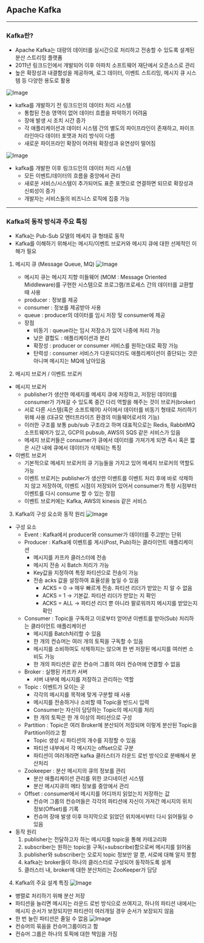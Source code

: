 ## Apache Kafka
- - -
### Kafka란?
- Apache Kafka는 대량의 데이터를 실시간으로 처리하고 전송할 수 있도록 설계된 분산 스트리밍 플랫폼
- 2011년 링크드인에서 개발되어 이후 아파치 소프트웨어 재단에서 오픈소스로 관리
- 높은 확장성과 내결함성을 제공하며, 로그 데이터, 이벤트 스트리밍, 메시지 큐 시스템 등 다양한 용도로 활용

![Image](https://github.com/user-attachments/assets/e61c2428-3979-4c04-bfb7-5f4289793d07)
- kafka를 개발하기 전 링크드인의 데이터 처리 시스템
  - 통합된 전송 영역이 없어 데이터 흐름을 파악하기 어려움
  - 장애 발생 시 조치 시간 증가
  - 각 애플리케이션과 데이터 시스템 간의 별도의 파이프라인이 존재하고, 파이프라인마다 데이터 포맷과 처리 방식이 다름
  - 새로운 파이프라인 확장이 어려워 확장성과 유연성이 떨어짐

![Image](https://github.com/user-attachments/assets/a9d8d5a1-2752-4d78-ae3d-e305bb16e43a)
- kafka를 개발한 이후 링크드인의 데이터 처리 시스템
  - 모든 이벤트/데이터의 흐름을 중앙에서 관리
  - 새로운 서비스/시스템이 추가되어도 표준 포맷으로 연결하면 되므로 확장성과 신뢰성이 증가
  - 개발자는 서비스들의 비즈니스 로직에 집중 가능
- - -
### Kafka의 동작 방식과 주요 특징
- Kafka는 Pub-Sub 모델의 메세지 큐 형태로 동작
- Kafka를 이해하기 위해서는 메시지/이벤트 브로커와 메시지 큐에 대한 선제적인 이해가 필요

1. 메시지 큐 (Message Queue, MQ)
![Image](https://github.com/user-attachments/assets/0975ef68-eec8-439a-a110-b290e87f5519)
   - 메시지 큐는 메시지 지향 미들웨어 (MOM : Message Oriented Middleware)를 구현한 시스템으로 프로그램/프로세스 간의 데이터를 교환할 때 사용
   - producer : 정보를 제공
   - consumer : 정보를 제공받아 사용
   - queue : producer의 데이터를 임시 저장 및 consumer에 제공
   - 장점
     - 비동기 : queue라는 임시 저장소가 있어 나중에 처리 가능
     - 낮은 결합도 : 애플리케이션과 분리
     - 확장성 : producer or consumer 서비스를 원하는대로 확장 가능
     - 탄력성 : consumer 서비스가 다운되더라도 애플리케이션이 중단되는 것은 아니며 메시지는 MQ에 남아있음

2. 메시지 브로커 / 이벤트 브로커
- 메시지 브로커
  - publisher가 생산한 메세지를 메세지 큐에 저장하고, 저장된 데이터를 consumer가 가져갈 수 있도록 중간 다리 역할을 해주는 것이 브로커(broker)
  - 서로 다른 시스템(혹은 소프트웨어) 사이에서 데이터를 비동기 형태로 처리하기 위해 사용 (대규모 엔터프라이즈 환경의 미들웨어로서의 기능)
  - 이러한 구조를 보통 pub/sub 구조라고 하며 대표적으로는 Redis, RabbitMQ 소프트웨어가 있고, GCP의 pubsub, AWS의 SQS 같은 서비스가 있음
  - 메세지 브로커들은 consumer가 큐에서 데이터를 가져가게 되면 즉시 혹은 짧은 시간 내에 큐에서 데이터가 삭제되는 특징
- 이벤트 브로커
  - 기본적으로 메세지 브로커의 큐 기능들을 가지고 있어 메세지 브로커의 역할도 가능
  - 이벤트 브로커는 publisher가 생산한 이벤트를 이벤트 처리 후에 바로 삭제하지 않고 저장하여, 이벤트 시점이 저장되어 있어서 consumer가 특정 시점부터 이벤트를 다시 consume 할 수 있는 장점
  - 이벤트 브로커에는 Kafka, AWS의 kinesis 같은 서비스

3. Kafka의 구성 요소와 동작 원리
![Image](https://github.com/user-attachments/assets/4ab93819-c8b8-47d0-985e-89b01353600b)
- 구성 요소
  - Event : Kafka에서 producer와 consumer가 데이터를 주고받는 단위
  - Producer : Kafka에 이벤트를 게시(Post, Pub)하는 클라이언트 애플리케이션
    - 메시지를 카프카 클러스터에 전송
    - 메시지 전송 시 Batch 처리가 가능
    - Key값을 지정하여 특정 파티션으로 전송이 가능
    - 전송 acks 값을 설정하여 효율성을 높일 수 있음
      - ACKS = 0 -> 매우 빠르게 전송. 파티션 리더가 받았는 지 알 수 없음
      - ACKS = 1 -> 기본값. 파티션 리더가 받았는 지 확인
      - ACKS = ALL -> 파티션 리더 뿐 아니라 팔로워까지 메시지를 받았는지 확인
  - Consumer : Topic을 구독하고 이로부터 얻어낸 이벤트를 받아(Sub) 처리하는 클라이언트 애플리케이션
    - 메시지를 Batch처리할 수 있음
    - 한 개의 컨슈머는 여러 개의 토픽을 구독할 수 있음
    - 메시지를 소비하여도 삭제하지는 않으며 한 번 저장된 메시지를 여러번 소비도 가능
    - 한 개의 파티션은 같은 컨슈머 그룹의 여러 컨슈머에 연결할 수 없음
  - Broker : 실행된 카프카 서버
    - 서버 내부에 메시지를 저장하고 관리하는 역할
  - Topic : 이벤트가 모이는 곳
    - 각각의 메시지를 목적에 맞게 구분할 때 사용
    - 메시지를 전송하거나 소비할 때 Topic을 반드시 입력
    - Consumer는 자신이 담당하는 Topic의 메시지를 처리
    - 한 개의 토픽은 한 개 이상의 파티션으로 구성
  - Partition : Topic은 여러 Broker에 분산되어 저장되며 이렇게 분산된 Topic을 Partition이라고 함
    - Topic 생성 시 파티션의 개수를 지정할 수 있음
    - 파티션 내부에서 각 메시지는 offset으로 구분
    - 파티션이 여러개라면 kafka 클러스터가 라운드 로빈 방식으로 분배해서 분산처리
  - Zookeeper : 분산 메시지의 큐의 정보를 관리
    - 분산 애플리케이션 관리를 위한 코디네이션 시스템
    - 분산 메시지큐의 메타 정보를 중앙에서 관리
  - Offset : consumer에서 메시지를 어디까지 읽었는지 저장하는 값
    - 컨슈머 그룹의 컨슈머들은 각각의 파티션에 자신이 가져간 메시지의 위치 정보(Offset)를 기록
    - 컨슈머 장애 발생 이후 마지막으로 읽었던 위치에서부터 다시 읽어들일 수 있음
- 동작 원리
  1. publisher는 전달하고자 하는 메시지를 topic을 통해 카테고리화
  2. subscriber는 원하는 topic을 구독(=subscribe)함으로써 메시지를 읽어옴
  3. publisher와 subscriber는 오로지 topic 정보만 알 뿐, 서로에 대해 알지 못함
  4. kafka는 broker들이 하나의 클러스터로 구성되어 동작하도록 설계
  5. 클러스터 내, broker에 대한 분산처리는 ZooKeeper가 담당

4. Kafka의 주요 설계 특징
![Image](https://github.com/user-attachments/assets/73982ed4-72b5-4cf1-8868-27e156972b5e)
- 병렬로 처리하기 위해 분산 저장
- 파티션을 늘리면 메시지는 라운드 로빈 방식으로 쓰여지고, 하나의 파티션 내에서는 메시지 순서가 보장되지만 파티션이 여러개일 경우 순서가 보장되지 않음
- 한 번 늘린 파티션은 줄일 수 없음
![Image](https://github.com/user-attachments/assets/49d4ab7c-a444-40a5-bb8f-63197b3d7dc8)
- 컨슈머의 묶음을 컨슈머그룹이라고 함
- 컨슈머 그룹은 하나의 토픽에 대한 책임을 가짐